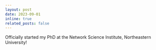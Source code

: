 ```yaml
---
layout: post
date: 2023-09-01
inline: true
related_posts: false
---
```


Officially started my PhD at the Network Science Institute, Northeastern University!